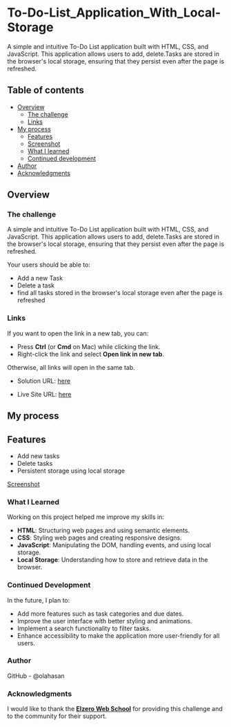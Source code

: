 # To-Do-List_Application_With_Local-Storage

A simple and intuitive To-Do List application built with HTML, CSS, and JavaScript. This application allows users to add, delete.Tasks are stored in the browser's local storage, ensuring that they persist even after the page is refreshed.

## Table of contents

- [Overview](#overview)
  - [The challenge](#the-challenge)
  - [Links](#links)
- [My process](#my-process)
  - [Features](#Features)
  - [Screenshot](#Screenshot)
  - [What I learned](#what-i-learned)
  - [Continued development](#continued-development)
- [Author](#author)
- [Acknowledgments](#Acknowledgments)

## Overview

### The challenge

A simple and intuitive To-Do List application built with HTML, CSS, and JavaScript. This application allows users to add, delete.Tasks are stored in the browser's local storage, ensuring that they persist even after the page is refreshed.

Your users should be able to:

- Add a new Task
- Delete a task
- find all tasks stored in the browser's local storage even after the page is refreshed

### Links

If you want to open the link in a new tab, you can:

- Press **Ctrl** (or **Cmd** on Mac) while clicking the link.
- Right-click the link and select **Open link in new tab**.

Otherwise, all links will open in the same tab.

- Solution URL: [here](https://github.com/olahasan/To-Do-List_Application_With_Local-Storage)

- Live Site URL: [here](https://olahasan.github.io/To-Do-List_Application_With_Local-Storage/)

## My process

## Features

- Add new tasks
- Delete tasks
- Persistent storage using local storage

[Screenshot](./imgs/todo.png)

### What I Learned

Working on this project helped me improve my skills in:

- **HTML**: Structuring web pages and using semantic elements.
- **CSS**: Styling web pages and creating responsive designs.
- **JavaScript**: Manipulating the DOM, handling events, and using local storage.
- **Local Storage**: Understanding how to store and retrieve data in the browser.

### Continued Development

In the future, I plan to:

- Add more features such as task categories and due dates.
- Improve the user interface with better styling and animations.
- Implement a search functionality to filter tasks.
- Enhance accessibility to make the application more user-friendly for all users.

### Author

GitHub - @olahasan

### Acknowledgments

I would like to thank the **[Elzero Web School](https://elzero.org/)** for providing this challenge and to the community for their support.
